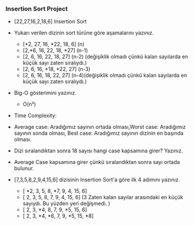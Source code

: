 ### Insertion Sort Project
   - [22,27,16,2,18,6] Insertion Sort
 * Yukarı verilen dizinin sort türüne göre aşamalarını yazınız.
   - [*2, 27, 16, *22, 18, 6] (n)
   - [2,*6, 16, 22, 18, *27] (n-1)
   - [2, 6, 16, 22, 18, 27] (n-2) (değişiklik olmadı çünkü kalan sayılarda en küçük sayı zaten sıralıydı.)
   - [2, 6, 16, *18, *22, 27] (n-3)
   - [2, 6, 16, 18, 22, 27] (n-4)(değişiklik olmadı çünkü kalan sayılarda en küçük sayı zaten sıralıydı.)

 * Big-O gösterimini yazınız. 
    - O(n²)
 * Time Complexity: 
  - Average case: Aradığımız sayının ortada olması,Worst case: Aradığımız sayının sonda olması, Best case: Aradığımız sayının dizinin en başında olması.

* Dizi sıralandıktan sonra 18 sayısı hangi case kapsamına girer? Yazınız.
 - Average Case kapsamına girer çünkü sıralandıktan sonra sayı ortada bulunur.


* [7,3,5,8,2,9,4,15,6] dizisinin Insertion Sort'a göre ilk 4 adımını yazınız.

  - [ *2, 3, 5, 8, *7, 9, 4, 15, 6]
  - [ 2, 3, 5, 8, 7, 9, 4, 15, 6] (3 Zaten kalan sayılar arasındaki en küçük sayıydı. Bu yüzden yeri değişmedi. )
  - [ 2, 3, *4, 8, 7, 9, *5, 15, 6]
  - [ 2, 3, *4, *6, 7, 9, *5, 15, *8]
